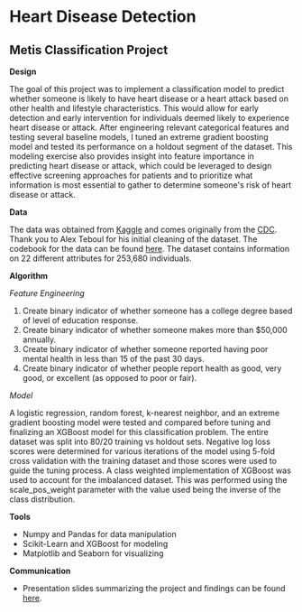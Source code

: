 # Heart Disease Detection
## Metis Classification Project

**Design** 

The goal of this project was to implement a classification model to predict whether someone is likely to have heart disease or a heart attack based on other health and lifestyle characteristics. This would allow for early detection and early intervention for individuals deemed likely to experience heart disease or attack. After engineering relevant categorical features and testing several baseline models, I tuned an extreme gradient boosting model and tested its performance on a holdout segment of the dataset. This modeling exercise also provides insight into feature importance in predicting heart disease or attack, which could be leveraged to design effective screening approaches for patients and to prioritize what information is most essential to gather to determine someone's risk of heart disease or attack. 

**Data**

The data was obtained from [Kaggle](https://www.kaggle.com/datasets/alexteboul/heart-disease-health-indicators-dataset) and comes originally from the [CDC](https://www.cdc.gov/brfss/annual_data/annual_data.htm). Thank you to Alex Teboul for his initial cleaning of the dataset. The codebook for the data can be found [here](chrome-extension://efaidnbmnnnibpcajpcglclefindmkaj/https://www.cdc.gov/brfss/annual_data/2015/pdf/codebook15_llcp.pdf). The dataset contains information on 22 different attributes for 253,680 individuals.


**Algorithm**

*Feature Engineering*
1. Create binary indicator of whether someone has a college degree based of level of education response.
2. Create binary indicator of whether someone makes more than $50,000 annually.
3. Create binary indicator of whether someone reported having poor mental health in less than 15 of the past 30 days.
4. Create binary indicator of whether people report health as good, very good, or excellent (as opposed to poor or fair).

*Model*

A logistic regression, random forest, k-nearest neighbor, and an extreme gradient boosting model were tested and compared before tuning and finalizing an XGBoost model for this classification problem. The entire dataset was split into 80/20 training vs holdout sets. Negative log loss scores were determined for various iterations of the model using 5-fold cross validation with the training dataset and those scores were used to guide the tuning process. A class weighted implementation of XGBoost was used to account for the imbalanced dataset. This was performed using the scale_pos_weight parameter with the value used being the inverse of the class distribution.

**Tools**
- Numpy and Pandas for data manipulation
- Scikit-Learn and XGBoost for modeling
- Matplotlib and Seaborn for visualizing

**Communication**
- Presentation slides summarizing the project and findings can be found [here](https://github.com/ngoodby/classification_project/blob/master/classification_slides.pdf).
